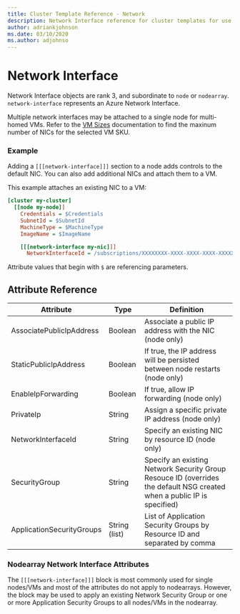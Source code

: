 ```yaml
---
title: Cluster Template Reference - Network
description: Network Interface reference for cluster templates for use with Azure CycleCloud
author: adriankjohnson
ms.date: 03/10/2020
ms.author: adjohnso
---
```


# Network Interface

Network Interface objects are rank 3, and subordinate to `node` or `nodearray`. `network-interface` represents an Azure Network Interface.

Multiple network interfaces may be attached to a single node for multi-homed VMs.   Refer to the [VM Sizes](https://docs.microsoft.com/azure/virtual-machines/linux/sizes) documentation to find the maxinum number of NICs for the selected VM SKU.

### Example

Adding a `[[[network-interface]]]` section to a node adds controls to the default NIC. You can also add additional NICs and attach them to a VM.

This example attaches an existing NIC to a VM:

``` ini
[cluster my-cluster]
  [[node my-node]]
    Credentials = $Credentials
    SubnetId = $SubnetId
    MachineType = $MachineType
    ImageName = $ImageName

    [[[network-interface my-nic]]]
      NetworkInterfaceId = /subscriptions/XXXXXXXX-XXXX-XXXX-XXXX-XXXXXXXXXXXX/resourceGroups/my-rg/providers/Microsoft.Network/networkInterfaces/my-nic
```

Attribute values that begin with `$` are referencing parameters.

## Attribute Reference

Attribute | Type | Definition
------ | ----- | ----------
AssociatePublicIpAddress | Boolean | Associate a public IP address with the NIC (node only)
StaticPublicIpAddress | Boolean | If true, the IP address will be persisted between node restarts (node only)
EnableIpForwarding | Boolean | If true, allow IP forwarding (node only)
PrivateIp | String | Assign a specific private IP address (node only)
NetworkInterfaceId | String | Specify an existing NIC by resource ID (node only)
SecurityGroup | String | Specify an existing Network Security Group Resouce ID (overrides the default NSG created when a public IP is specified)
ApplicationSecurityGroups | String (list) | List of Application Security Groups by Resource ID and separated by comma

### Nodearray Network Interface Attributes

The `[[[network-interface]]]` block is most commonly used for single nodes/VMs and most of the attributes do not apply to nodearrays.   However, the block may be used to apply an existing Network Security Group or one or more Application Security Groups to all nodes/VMs in the nodearray.
